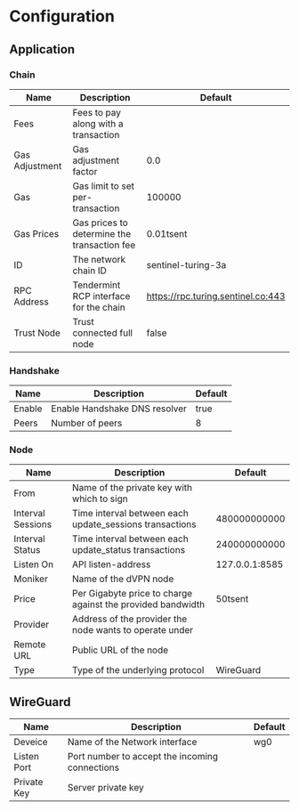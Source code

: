 # Configuration

## Application

### Chain

| Name           | Description                                 | Default                              |
|----------------|---------------------------------------------|--------------------------------------|
| Fees           | Fees to pay along with a transaction        |                                      |
| Gas Adjustment | Gas adjustment factor                       | 0.0                                  |
| Gas            | Gas limit to set per-transaction            | 100000                               |
| Gas Prices     | Gas prices to determine the transaction fee | 0.01tsent                            |
| ID             | The network chain ID                        | sentinel-turing-3a                   |
| RPC Address    | Tendermint RCP interface for the chain      | <https://rpc.turing.sentinel.co:443> |
| Trust Node     | Trust connected full node                   | false                                |

### Handshake

| Name   | Description                   | Default |
|--------|-------------------------------|---------|
| Enable | Enable Handshake DNS resolver | true    |
| Peers  | Number of peers               | 8       |

### Node

| Name              | Description                                                 | Default        |
|-------------------|-------------------------------------------------------------|----------------|
| From              | Name of the private key with which to sign                  |                |
| Interval Sessions | Time interval between each update_sessions transactions     | 480000000000   |
| Interval Status   | Time interval between each update_status transactions       | 240000000000   |
| Listen On         | API listen-address                                          | 127.0.0.1:8585 |
| Moniker           | Name of the dVPN node                                       |                |
| Price             | Per Gigabyte price to charge against the provided bandwidth | 50tsent        |
| Provider          | Address of the provider the node wants to operate under     |                |
| Remote URL        | Public URL of the node                                      |                |
| Type              | Type of the underlying protocol                             | WireGuard      |

## WireGuard

| Name        | Description                                    | Default |
|-------------|------------------------------------------------|---------|
| Deveice     | Name of the Network interface                  | wg0     |
| Listen Port | Port number to accept the incoming connections |         |
| Private Key | Server private key                             |         |
